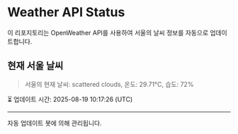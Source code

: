 
# Weather API Status

이 리포지토리는 OpenWeather API를 사용하여 서울의 날씨 정보를 자동으로 업데이트합니다.

## 현재 서울 날씨
> 서울의 현재 날씨: scattered clouds, 온도: 29.71°C, 습도: 72%

⏳ 업데이트 시간: 2025-08-19 10:17:26 (UTC)

---
자동 업데이트 봇에 의해 관리됩니다.
